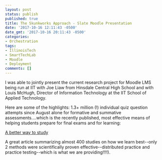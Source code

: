 ```yaml
---
layout: post
status: publish
published: true
title: The Skunkworks Approach - Slate Moodle Presentation 
date: '2017-10-16 12:11:43 -0500'
date_gmt: '2017-10-16 20:11:43 -0500'
categories:
- Orchestration
tags:
- IllinoisTech
- SmartTechLab
- Moodle
- Deployment
comments: []
---
```

I was able to jointly present the current research project for Moodle LMS being run at IIT with Joe Liaw from Hinsdale Central High School and with Louis McHugh, Director of Information Technology at the IIT School of Applied Technology.  

Here are some of the highlights: 1.3+ million (!) individual quiz question attempts since August alone for formative and summative assessments....which is the recently published, most effective means of helping students prepare for final exams and for learning:
 
[A better way to study](https://ww2.kqed.org/mindshift/2017/11/22/a-better-way-to-study-through-self-testing-and-distributed-practice/ "A better way to study") 
 
A great article summarizing almost 400 studies on how we learn best--only 2 methods were scientifically proven effective--distributed practice and practice testing--which is what we are providing!!!!).
